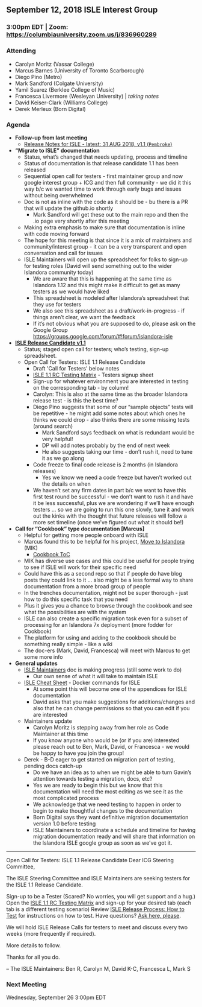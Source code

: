 ## September 12, 2018 ISLE Interest Group

### 3:00pm EDT | Zoom: https://columbiauniversity.zoom.us/j/836960289

### Attending
* Carolyn Moritz (Vassar College)
* Marcus Barnes (University of Toronto Scarborough)
* Diego Pino (Metro)
* Mark Sandford (Colgate University)
* Yamil Suarez (Berklee College of Music)
* Francesca Livermore (Wesleyan University) | _taking notes_
* David Keiser-Clark (Williams College)
* Derek Merleux (Born Digital)

### Agenda

* **Follow-up from last meeting**
    * [Release Notes for ISLE - latest: 31 AUG 2018, v1.1 (`Pembroke`)](https://docs.google.com/document/d/1ZndmnocLel1oUm6kZsnRoZrJaut8JyDgsPM8X6cOR5U/edit)
* **“Migrate to ISLE” documentation**
    * Status, what’s changed that needs updating, process and timeline
    * Status of documentation is that release candidate 1.1 has been released
    * Sequential open call for testers - first maintainer group and now google interest group + ICG and then full community - we did it this way b/c we wanted time to work through early bugs and issues without being overwhelmed
    * Doc is not as inline with the code as it should be - bu there is a PR that will update the github.io shortly
        * Mark Sandford will get these out to the main repo and then the .io page very shortly after this meeting
    * Making extra emphasis to make sure that documentation is inline with code moving forward
    * The hope for this meeting is that since it is a mix of maintainers and community/interest group - it can be a very transparent and open conversation and call for issues
    * ISLE Maintainers will open up the spreadsheet for folks to sign-up for testing roles (David will send something out to the wider Islandora community today)
        * We are aware that this is happening at the same time as Islandora 1.12 and this might make it difficult to get as many testers as we would have liked
        * This spreadsheet is modeled after Islandora’s spreadsheet that they use for testers
        * We also see this spreadsheet as a draft/work-in-progress - if things aren’t clear, we want the feedback
        * If it’s not obvious what you are supposed to do, please ask on the Google Group https://groups.google.com/forum/#!forum/islandora-isle 
* **[ISLE Release Candidate v1.1](https://docs.google.com/document/d/1ZndmnocLel1oUm6kZsnRoZrJaut8JyDgsPM8X6cOR5U/edit#)** 
    * Status; staged open call for testers; who’s testing, sign-up spreadsheet.
    * Open Call for Testers: ISLE 1.1 Release Candidate
        * Draft 'Call for Testers' below notes
        * [ISLE 1.1 RC Testing Matrix](https://docs.google.com/spreadsheets/d/1L-wrivXq2pUz7vcGsMCx3X7yKf27uokoaR8SovU_BsU/edit#gid=406440887) - Testers signup sheet
        * Sign-up for whatever environment you are interested in testing on the corresponding tab - by column!
        * Carolyn: This is also at the same time as the broader Islandora release test - is this the best time?
        * Diego Pino suggests that some of our “sample objects” tests will be repetitive - he might add some notes about which ones he thinks we could drop - also thinks there are some missing tests (around search) 
            * Mark Sandford says feedback on what is redundant would be very helpful!
            * DP will add notes probably by the end of next week
            * He also suggests taking our time - don’t rush it, need to tune it as we go along
        * Code freeze to final code release is 2 months (in Islandora releases)
            * Yes we know we need a code freeze but haven’t worked out the details on when
        * We haven’t set any firm dates in part b/c we want to have this first test round be successful - we don’t want to rush it and have it be less successful, plus we are wondering if we’ll have enough testers … so we are going to run this one slowly, tune it and work out the kinks with the thought that future releases will follow a more set timeline (once we’ve figured out what it should be!)
* **Call for “Cookbook” type documentation [Marcus]**
    * Helpful for getting more people onboard with ISLE
    * Marcus found this to be helpful for his project, [Move to Islandora](https://github.com/MarcusBarnes/mik) (MIK)
        * [Cookbook ToC](https://github.com/MarcusBarnes/mik/wiki/The-MIK-Cookbook)
    * MIK has diverse use cases and this could be useful for people trying to see if ISLE will work for their specific need
    * Could have this as a second repo so that if people do have blog posts they could link to it … also might be a less formal way to share documentation from a more broad group of people
    * In the trenches documentation, might not be super thorough - just how to do this specific task that you need
    * Plus it gives you a chance to browse through the cookbook and see what the possibilities are with the system
    * ISLE can also create a specific migration task even for a subset of processing for an Islandora 7x deployment (more fodder for Cookbook)
    * The platform for using and adding to the cookbook should be something really simple - like a wiki
    * The doc-ers (Mark, David, Francesca) will meet with Marcus to get some more info
* **General updates**
    * [ISLE Maintainers](https://docs.google.com/document/d/1-xnxWg91RD7M2Q_MHgp3rDGxSU08vSdkzs-MRO6271w/edit?pli=1#heading=h.5zbspwx2chkq) doc is making progress (still some work to do)
        * Our own sense of what it will take to maintain ISLE
    * [ISLE Cheat Sheet](https://docs.google.com/document/d/1jHay0TOpWzbK_rAjKcLckErzUJ-so-gk3n5H0jiafLk/edit?usp=sharing) - Docker commands for ISLE
        * At some point this will become one of the appendices for ISLE documentation
        * David asks that you make suggestions for additions/changes and also that he can change permissions so that you can edit if you are interested
    * Maintainers update
        * Carolyn Moritz is stepping away from her role as Code Maintainer at this time
        * If you know anyone who would be (or if you are) interested please reach out to Ben, Mark, David, or Francesca - we would be happy to have you join the group!
    * Derek - B-D eager to get started on migration part of testing, pending docs catch-up
        * Do we have an idea as to when we might be able to turn Gavin’s attention towards testing a migration, docs, etc?
        * Yes we are ready to begin this but we know that this documentation will need the most editing as we see it as the most complicated process
        * We acknowledge that we need testing to happen in order to begin to make thoughtful changes to the documentation
        * Born Digital says they want definitive migration documentation version 1.0 before testing
        * ISLE Maintainers to coordinate a schedule and timeline for having migration documentation ready and will share that information on the Islandora ISLE google group as soon as we’ve got it.

**********************
Open Call for Testers: ISLE 1.1 Release Candidate
Dear ICG Steering Committee, 

The ISLE Steering Committee and ISLE Maintainers are seeking testers for the ISLE 1.1 Release Candidate. 

Sign-up to be a Tester (Scared? No worries, you will get support and a hug.)
Open the [ISLE 1.1 RC Testing Matrix](https://docs.google.com/spreadsheets/d/1L-wrivXq2pUz7vcGsMCx3X7yKf27uokoaR8SovU_BsU/edit#gid=406440887) and sign-up for your desired tab (each tab is a different testing scenario)
Review [ISLE Release Process: How to Test](https://docs.google.com/document/d/1VUiI_bXo6SLqqUjmInVjBg3-cs40Vj7I_92txjFUoQg/edit#) for instructions on how to test. Have questions? [Ask here, please](https://groups.google.com/forum/#!forum/islandora-isle).

We will hold ISLE Release Calls for testers to meet and discuss every two weeks (more frequently if required).

More details to follow.

Thanks for all you do.

– The ISLE Maintainers: Ben R, Carolyn M, David K-C, Francesca L, Mark S


### Next Meeting
Wednesday, September 26 3:00pm EDT
